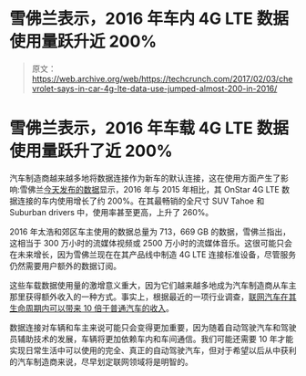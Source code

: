 # 雪佛兰表示，2016 年车内 4G LTE 数据使用量跃升近 200% 

> 原文：<https://web.archive.org/web/https://techcrunch.com/2017/02/03/chevrolet-says-in-car-4g-lte-data-use-jumped-almost-200-in-2016/>

# 雪佛兰表示，2016 年车载 4G LTE 数据使用量跃升了近 200%

汽车制造商越来越多地将数据连接作为新车的默认连接，这在使用方面产生了影响:雪佛兰[今天发布的数据](https://web.archive.org/web/20221214134534/http://media.chevrolet.com/media/us/en/chevrolet/home.detail.html/content/Pages/news/us/en/2017/feb/0203-onstar.html)显示，2016 年与 2015 年相比，其 OnStar 4G LTE 数据连接的车内使用增长了约 200%。在其最畅销的全尺寸 SUV Tahoe 和 Suburban drivers 中，使用率甚至更高，上升了 260%。

2016 年太浩和郊区车主使用的数据总量为 713，669 GB 的数据，雪佛兰指出，这相当于 300 万小时的流媒体视频或 2500 万小时的流媒体音乐。这很可能只会在未来增长，因为雪佛兰现在在其产品线中制造 4G LTE 连接标准设备，尽管服务仍然需要用户额外的数据订阅。

这些车载数据使用量的激增意义重大，因为它们越来越多地成为汽车制造商从车主那里获得额外收入的一种方式。事实上，根据最近的一项行业调查，[联网汽车在其生命周期内可以带来 10 倍于普通汽车的收入](https://web.archive.org/web/20221214134534/https://beta.techcrunch.com/2017/01/24/automotive-executives-see-10-times-more-revenue-potential-in-connected-cars/)。

数据连接对车辆和车主来说可能只会变得更加重要，因为随着自动驾驶汽车和驾驶员辅助技术的发展，车辆将更加依赖车内和车间通信。我们可能还需要 10 年才能实现日常生活中可以使用的完全、真正的自动驾驶汽车，但对于希望以后从中获利的汽车制造商来说，尽早划定联网领域将是明智的。